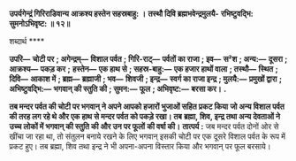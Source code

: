**उपर्यगेन्द्रं गिरिराडिवान्य** **आक्रश्य हस्तेन सहस्रबाहु: ।** **तस्थौ दिवि ब्रह्मभवेन्द्रमुलयै-** **रभिष्टुवद्भि: सुमनोऽभिवृष्ट: ॥ १२॥** 

शब्दार्थ **** 

**उपरि—** **चोटी पर** **; अगेन्द्रम्—** **विशाल पर्वत** **; गिरि-राट्—** **पर्वतों का राजा** **; इव—** **स²श** **; अन्य:—** **दूसरा** **; आक्रश्य—** **पकड़ कर** **;** **हस्तेन—** **एक हाथ से** **; सहस्र-बाहु:—** **एक हजार हाथों वाला** **; तस्थौ—** **स्थित** **; दिवि—** **आकाश में** **; ब्रह्म—** **ब्रह्माजी** **; भव—** **शिवजी** **; इन्द्र—** **स्वर्ग का राजा इन्द्र** **; मुलयै:—** **प्रमुखों द्वारा** **; अभिष्टुवद्भि:—** **भगवान् की स्तुति की** **; सुमन:—** **फूल** **; अभिवृष्ट:—** **बरसा कर।** **.** 

**तब मन्दर पर्वत की चोटी पर भगवान् ने अपने आपको हजारों भुजाओं सहित प्रकट किया** **जो अन्य विशाल पर्वत की तरह लग रहे थे और एक हाथ से मन्दर पर्वत को पकड़े रखा। तब** **ब्रह्मा, शिव, इन्द्र तथा अन्य देवताओं ने उच्च लोकों में भगवान् की स्तुति की और उन पर फूलों** **की वर्षा की।** **तात्पर्य :** जब मन्दर पर्वत दोनों ओर से खींचा जा रहा था, तो संतुलन बनाये रखने के लिए भगवान् इसकी चोटी पर एक दूसरे विशाल पर्वत के रूप में प्रकट हुए। तब ब्रह्मा, शिव तथा इन्द्र ने भी अपना-अपना विस्तार किया और भगवान् पर फूल बरसाये।  